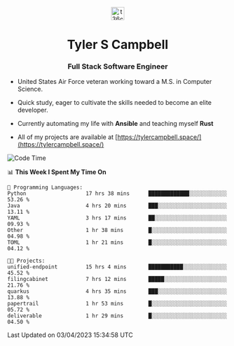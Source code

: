 <p align="center">
<a href="https://www.linkedin.com/in/t36campbell" target="blank"><img align="center" src="https://ik.imagekit.io/t36campbell/Portfolio/linkedin.png.original_m8bbGgPh6.png" alt="t36campbell" height="30" width="30" /></a>
</p>
<h1 align="center">Tyler S Campbell</h1>
<h3 align="center">Full Stack Software Engineer</h3>

* United States Air Force veteran working toward a M.S. in Computer Science.

* Quick study, eager to cultivate the skills needed to become an elite developer.

* Currently automating my life with **Ansible** and teaching myself **Rust**

* All of my projects are available at [https://tylercampbell.space/](https://tylercampbell.space/)

<!--START_SECTION:waka-->
![Code Time](http://img.shields.io/badge/Code%20Time-2%2C354%20hrs%2047%20mins-blue)

📊 **This Week I Spent My Time On** 

```text
💬 Programming Languages: 
Python                   17 hrs 38 mins      █████████████░░░░░░░░░░░░   53.26 % 
Java                     4 hrs 20 mins       ███░░░░░░░░░░░░░░░░░░░░░░   13.11 % 
YAML                     3 hrs 17 mins       ██░░░░░░░░░░░░░░░░░░░░░░░   09.93 % 
Other                    1 hr 38 mins        █░░░░░░░░░░░░░░░░░░░░░░░░   04.98 % 
TOML                     1 hr 21 mins        █░░░░░░░░░░░░░░░░░░░░░░░░   04.12 % 

🐱‍💻 Projects: 
unified-endpoint         15 hrs 4 mins       ███████████░░░░░░░░░░░░░░   45.52 % 
filingcabinet            7 hrs 12 mins       █████░░░░░░░░░░░░░░░░░░░░   21.76 % 
quarkus                  4 hrs 35 mins       ███░░░░░░░░░░░░░░░░░░░░░░   13.88 % 
papertrail               1 hr 53 mins        █░░░░░░░░░░░░░░░░░░░░░░░░   05.72 % 
deliverable              1 hr 29 mins        █░░░░░░░░░░░░░░░░░░░░░░░░   04.50 % 
```


 Last Updated on 03/04/2023 15:34:58 UTC
<!--END_SECTION:waka-->
